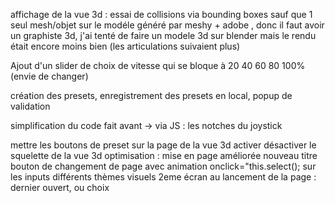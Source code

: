 affichage de la vue 3d : essai de collisions via bounding boxes sauf que 1 seul mesh/objet sur le modéle généré par meshy + adobe , donc il faut avoir un graphiste 3d, j'ai tenté de  faire un modele 3d sur blender mais le rendu était encore moins bien (les articulations suivaient plus)

Ajout d'un slider de choix de vitesse qui se bloque à 20 40 60 80 100% (envie de changer)

création des presets, enregistrement des presets en local, popup de validation

simplification du code fait avant -> via JS : les notches du joystick


mettre les boutons de preset sur la page de la vue 3d
activer désactiver le squelette de la vue 3d
optimisation : mise en page améliorée nouveau titre
bouton de changement de page avec animation
onclick="this.select(); sur les inputs
différents thèmes visuels
2eme écran au lancement de la page : dernier ouvert, ou choix
